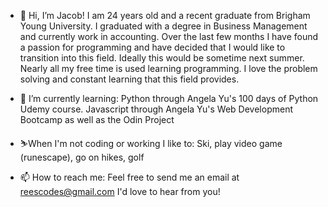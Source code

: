 - 👋 Hi, I’m Jacob!
  I am 24 years old and a recent graduate from Brigham Young University. I graduated with a degree in Business Management and currently work in accounting.
  Over the last few months I have found a passion for programming and have decided that I would like to transition into this field. Ideally this would be
  sometime next summer. Nearly all my free time is used learning programming. I love the problem solving and constant learning that this field provides.
  
- 🌱 I’m currently learning:
  Python through Angela Yu's 100 days of Python Udemy course.
  Javascript through Angela Yu's Web Development Bootcamp as well as the Odin Project

- ⛷️When I'm not coding or working I like to:
  Ski, play video game (runescape), go on hikes, golf

- 📫 How to reach me:
  Feel free to send me an email at reescodes@gmail.com
  I'd love to hear from you!

<!---
Jrees98/Jrees98 is a ✨ special ✨ repository because its `README.md` (this file) appears on your GitHub profile.
You can click the Preview link to take a look at your changes.
--->
